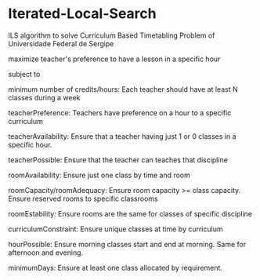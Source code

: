 # Iterated-Local-Search
ILS algorithm to solve Curriculum Based Timetabling Problem of Universidade Federal de Sergipe


maximize teacher's preference to have a lesson in a specific hour

subject to

minimum number of credits/hours: Each teacher should have at least N classes during a week

teacherPreference: Teachers have preference on a hour to a specific curriculum

teacherAvailability: Ensure that a teacher having just 1 or 0 classes in a specific hour.

teacherPossible: Ensure that the teacher can teaches that discipline

roomAvailability: Ensure just one class by time and room

roomCapacity/roomAdequacy: Ensure room capacity >= class capacity. Ensure reserved rooms to specific classrooms

roomEstability: Ensure rooms are the same for classes of specific discipline

curriculumConstraint: Ensure unique classes at time by curriculum

hourPossible: Ensure morning classes start and end at morning. Same for afternoon and evening.

minimumDays: Ensure at least one class allocated by requirement.





